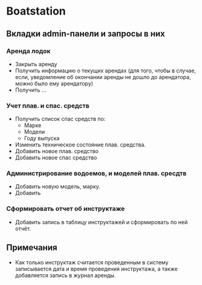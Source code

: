 # Boatstation
## Вкладки admin-панели и запросы в них
### Аренда лодок
* Закрыть аренду
* Получить информацию о текущих арендах (для того, чтобы в случае,
если, уведомление об окончании аренды не дошло до арендатора,
можно было ему арендатору)
* Получить ...
### Учет плав. и спас. средств
* Получить список спас средств по:
  * Марке
  * Модели
  * Году выпуска
* Изменить техническое состояние плав. средства.
* Добавить новое плав. средство
* Добавить новое спас средство
### Администрирование водоемов, и моделей плав. сресдтв
* Добавить новую модель, марку.
* Добавить 
### Сформировать отчет об инструктаже
* Добавить запись в таблицу инструктажей и сформировать по ней отчёт.
## Примечания
* Как только инструктаж считается проведенным в
систему записывается дата и время проведения инструктажа,
а также добавляется запись в журнал аренды.